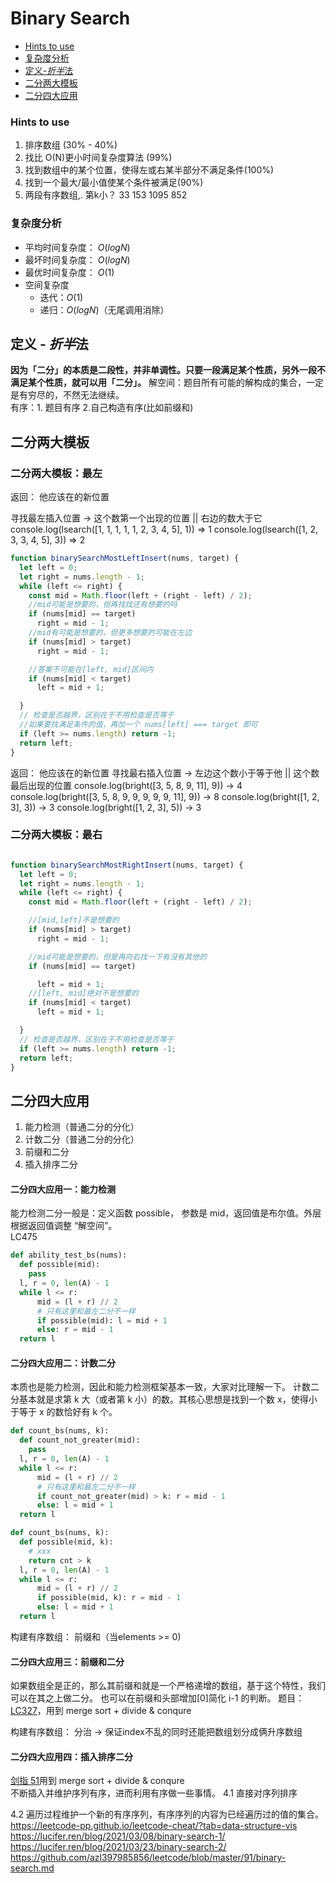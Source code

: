 # Binary Search

- [Hints to use](#Hints-to-use)
- [复杂度分析](#复杂度分析)
- [定义-*折半*法](#定义-折半法)
- [二分两大模板](#二分两大模板)
- [二分四大应用](#二分四大应用)

### Hints to use

1. 排序数组 (30% - 40%)
2. 找比 O(N)更小时间复杂度算法 (99%)
3. 找到数组中的某个位置，使得左或右某半部分不满足条件(100%)
4. 找到一个最大/最小值使某个条件被满足(90%)
5. 两段有序数组,. 第k小？
33 153 1095 852
### 复杂度分析

- 平均时间复杂度： $O(logN)$
- 最坏时间复杂度： $O(logN)$
- 最优时间复杂度： $O(1)$
- 空间复杂度
  - 迭代：$O(1)$
  - 递归：$O(logN)$（无尾调用消除）

## 定义 - *折半*法
**因为「二分」的本质是二段性，并非单调性。只要一段满足某个性质，另外一段不满足某个性质，就可以用「二分」。**
解空间：题目所有可能的解构成的集合，一定是有穷尽的，不然无法继续。  
有序：1. 题目有序 2.自己构造有序(比如前缀和)

## 二分两大模板


### 二分两大模板：最左
返回： 他应该在的新位置

寻找最左插入位置 -> 这个数第一个出现的位置 || 右边的数大于它
console.log(lsearch([1, 1, 1, 1, 1, 2, 3, 4, 5], 1)) => 1
console.log(lsearch([1, 2, 3, 3, 4, 5], 3)) => 2

```JavaScript
function binarySearchMostLeftInsert(nums, target) {
  let left = 0;
  let right = nums.length - 1;
  while (left <= right) {
    const mid = Math.floor(left + (right - left) / 2);
    //mid可能是想要的，但再找找还有想要的吗
    if (nums[mid] == target)
      right = mid - 1;
    //mid有可能是想要的，但更多想要的可能在左边
    if (nums[mid] > target)
      right = mid - 1;

    //答案不可能在[left, mid]区间内
    if (nums[mid] < target)
      left = mid + 1;

  }
  // 检查是否越界，区别在于不用检查是否等于
  //如果要找满足条件的值，再加一个 nums[left] === target 即可
  if (left >= nums.length) return -1;
  return left;
}
```
返回： 他应该在的新位置
寻找最右插入位置 -> 左边这个数小于等于他 || 这个数最后出现的位置
console.log(bright([3, 5, 8, 9, 11], 9)) -> 4
console.log(bright([3, 5, 8, 9, 9, 9, 9, 9, 11], 9)) -> 8
console.log(bright([1, 2, 3], 3)) -> 3 
console.log(bright([1, 2, 3], 5)) -> 3 

### 二分两大模板：最右
```JavaScript

function binarySearchMostRightInsert(nums, target) {
  let left = 0;
  let right = nums.length - 1;
  while (left <= right) {
    const mid = Math.floor(left + (right - left) / 2);

    //[mid,left]不是想要的
    if (nums[mid] > target)
      right = mid - 1;

    //mid可能是想要的，但是再向右找一下有没有其他的
    if (nums[mid] == target)

      left = mid + 1;
    //[left, mid]绝对不是想要的
    if (nums[mid] < target)
      left = mid + 1;

  }
  // 检查是否越界，区别在于不用检查是否等于
  if (left >= nums.length) return -1;
  return left;
}
```

## 二分四大应用

1. 能力检测（普通二分的分化）
2. 计数二分（普通二分的分化）
3. 前缀和二分
4. 插入排序二分

#### 二分四大应用一：能力检测

能力检测二分一般是：定义函数 possible， 参数是 mid，返回值是布尔值。外层根据返回值调整 “解空间”。  
LC475

```Python
def ability_test_bs(nums):
  def possible(mid):
    pass
  l, r = 0, len(A) - 1
  while l <= r:
      mid = (l + r) // 2
      # 只有这里和最左二分不一样
      if possible(mid): l = mid + 1
      else: r = mid - 1
  return l
```

#### 二分四大应用二：计数二分

本质也是能力检测，因此和能力检测框架基本一致，大家对比理解一下。
计数二分基本就是求第 k 大（或者第 k 小）的数。其核心思想是找到一个数 x，使得小于等于 x 的数恰好有 k 个。
```Python
def count_bs(nums, k):
  def count_not_greater(mid):
    pass
  l, r = 0, len(A) - 1
  while l <= r:
      mid = (l + r) // 2
      # 只有这里和最左二分不一样
      if count_not_greater(mid) > k: r = mid - 1
      else: l = mid + 1
  return l
```

```Python
def count_bs(nums, k):
  def possible(mid, k):
    # xxx
    return cnt > k
  l, r = 0, len(A) - 1
  while l <= r:
      mid = (l + r) // 2
      if possible(mid, k): r = mid - 1
      else: l = mid + 1
  return l
```

构建有序数组： 前缀和（当elements >= 0)
#### 二分四大应用三：前缀和二分

如果数组全是正的，那么其前缀和就是一个严格递增的数组，基于这个特性，我们可以在其之上做二分。
也可以在前缀和头部增加[0]简化 i-1 的判断。
题目： [LC327](https://leetcode-cn.com/problems/count-of-range-sum/)，用到 merge sort + divide & conqure

构建有序数组： 分治 -> 保证index不乱的同时还能把数组划分成俩升序数组
#### 二分四大应用四：插入排序二分

[剑指 51](https://leetcode-cn.com/problems/shu-zu-zhong-de-ni-xu-dui-lcof/)用到 merge sort + divide & conqure  
不断插入并维护序列有序，进而利用有序做一些事情。
4.1 直接对序列排序

4.2 遍历过程维护一个新的有序序列，有序序列的内容为已经遍历过的值的集合。
https://leetcode-pp.github.io/leetcode-cheat/?tab=data-structure-vis
https://lucifer.ren/blog/2021/03/08/binary-search-1/
https://lucifer.ren/blog/2021/03/23/binary-search-2/
https://github.com/azl397985856/leetcode/blob/master/91/binary-search.md

